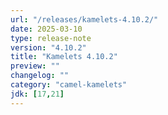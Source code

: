```yaml
---
url: "/releases/kamelets-4.10.2/"
date: 2025-03-10
type: release-note
version: "4.10.2"
title: "Kamelets 4.10.2"
preview: ""
changelog: ""
category: "camel-kamelets"
jdk: [17,21]
---
```


